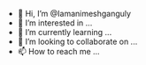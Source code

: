 - 👋 Hi, I’m @Iamanimeshganguly
- 👀 I’m interested in ...
- 🌱 I’m currently learning ...
- 💞️ I’m looking to collaborate on ...
- 📫 How to reach me ...

<!---
Iamanimeshganguly/Iamanimeshganguly is a ✨ special ✨ repository because its `README.md` (this file) appears on your GitHub profile.
You can click the Preview link to take a look at your changes.
--->
